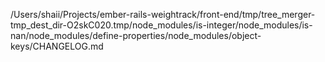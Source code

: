 /Users/shaii/Projects/ember-rails-weightrack/front-end/tmp/tree_merger-tmp_dest_dir-O2skC020.tmp/node_modules/is-integer/node_modules/is-nan/node_modules/define-properties/node_modules/object-keys/CHANGELOG.md